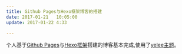 ```yaml
---
title: Github Pages与Hexo框架博客的搭建
date: 2017-01-21   10:05:00
update: 2017-01-22 4:33

---
```

  个人基于[Github Pages](https://pages.github.com/)与[Hexo框架](https://hexo.io/zh-cn/docs/index.html)搭建的博客基本完成,使用了[yelee主题](https://github.com/MOxFIVE/hexo-theme-yelee)。